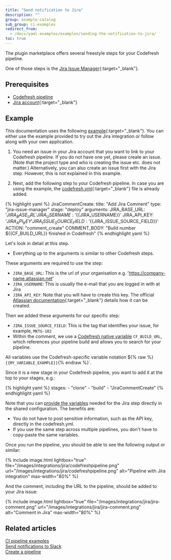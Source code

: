 ```yaml
---
title: "Send notification to Jira"
description: ""
group: example-catalog
sub_group: ci-examples
redirect_from:
  - /docs/yaml-examples/examples/sending-the-notification-to-jira/
toc: true
---
```


The plugin marketplace offers several freestyle steps for your Codefresh pipeline.

One of those steps is the [Jira Issue Manager](https://codefresh.io/steps/step/jira-issue-manager){:target="\_blank"}. 

## Prerequisites
* [Codefresh pipeline]({{site.baseurl}}/docs/quick-start/ci-quick-start/create-ci-pipeline/)
* [Jira account](https://www.atlassian.com/software/jira){:target="\_blank"}

## Example
This documentation uses the following [example](https://github.com/codefresh-contrib/jira-demo-app){:target="\_blank"}. You can either use the example provided to try out the Jira integration or follow along with your own application. 

1. You need an issue in your Jira account that you want to link to your Codefresh pipeline. If you do not have one yet, please create an issue. (Note that the project type and who is creating the issue etc. does not matter.) Alternatively, you can also create an issue first with the Jira step. However, this is not explained in this example.

2. Next, add the following step to your Codefresh pipeline. In case you are using the example, the  [codefresh.yml](https://github.com/codefresh-contrib/jira-demo-app/blob/master/codefresh.yml){:target="\_blank"} file is already added. 

{% highlight yaml %}
  JiraCommentCreate:
    title: "Add Jira Comment"
    type: "jira-issue-manager"
    stage: "deploy"
    arguments:
      JIRA_BASE_URL: '${{JIRA_BASE_URL}}'
      JIRA_USERNAME: '${{JIRA_USERNAME}}'
      JIRA_API_KEY: '${{JIRA_API_KEY}}'
      JIRA_ISSUE_SOURCE_FIELD: '${{JIRA_ISSUE_SOURCE_FIELD}}'
      ACTION: "comment_create"
      COMMENT_BODY: "Build number ${{CF_BUILD_URL}} finished in Codefresh"
{% endhighlight yaml %}

Let's look in detail at this step.
- Everything up to the arguments is similar to other Codefresh steps.

These arguments are required to use the step:
- `JIRA_BASE_URL`: This is the url of your organisation e.g. 'https://company-name.atlassian.net'
- `JIRA_USERNAME`: This is usually the e-mail that you are logged in with at Jira
- `JIRA_API_KEY`: Note that you will have to create this key. The official [Atlassian documentation](https://confluence.atlassian.com/cloud/api-tokens-938839638.html){:target="\_blank"} details how it can be created.

Then we added these arguments for our specific step:
- `JIRA_ISSUE_SOURCE_FIELD`: This is the tag that identifies your issue, for example, `MKTG-102`
- Within the comment, we use a [Codefresh native variable]({{site.baseurl}}/docs/pipelines/variables/) `CF_BUILD_URL`, which  references your pipeline build and allows you to search for your pipeline. 

All variables use the Codefresh-specific variable notation ${% raw %}`{{MY_VARIABLE_EXAMPLE}}`{% endraw %}`.

Since it is a new stage in your Codefresh pipeline, you want to add it at the top to your stages, e.g.:

{% highlight yaml %}
  stages:
    - "clone"
    - "build"
    - "JiraCommentCreate"
{% endhighlight yaml %}

Note that you can [provide the variables]({{site.baseurl}}/docs/pipelines/configuration/shared-configuration/) needed for the Jira step directly in the shared configuration. The benefits are:
* You do not have to post sensitive information, such as the API key, directly in the codefresh.yml. 
* If you use the same step across multiple pipelines, you don't have to copy-paste the same variables. 

Once you run the pipeline, you should be able to see the following output or similar:

{% include image.html
lightbox="true"
file="/images/integrations/jira/codefreshpipeline.png"
url="/images/integrations/jira/codefreshpipeline.png"
alt="Pipeline with Jira integration"
max-width="80%"
%}

And the comment, including the URL to the pipeline, should be added to your Jira issue:

{% include image.html
lightbox="true"
file="/images/integrations/jira/jira-comment.png"
url="/images/integrations/jira/jira-comment.png"
alt="Comment in Jira"
max-width="80%"
%}

## Related articles
[CI pipeline examples]({{site.baseurl}}/docs/example-catalog/#ci-examples)  
[Send notifications to Slack]({{site.baseurl}}/docs/example-catalog/ci-examples/sending-the-notification-to-slack/)  
[Create a pipeline]({{site.baseurl}}/docs/pipelines/pipelines/)  

